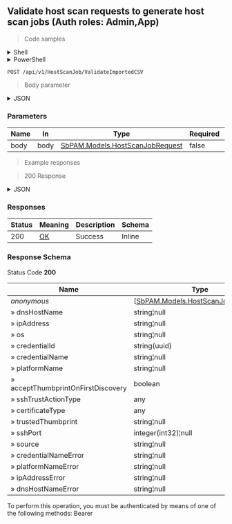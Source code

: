 
## Validate host scan requests to generate host scan jobs (Auth roles: Admin,App)

<a id="opIdValidateImportedCsv"></a>

> Code samples

<details><summary>Shell</summary>


```shell
# You can also use wget
curl -X POST /api/v1/HostScanJob/ValidateImportedCSV \
  -H 'Content-Type: application/json' \
  -H 'Accept: application/json' \
  -H 'Authorization: Bearer TOKEN'

```


</details>

<details><summary>PowerShell</summary>


```powershell
# PowerShell example
$JsonBody = @"
[
  {
    "dnsHostName": "string",
    "ipAddress": "string",
    "os": "string",
    "credentialId": "f568fec0-10b6-4b94-9daf-e62c50c9bf3e",
    "credentialName": "string",
    "platformName": "string",
    "acceptThumbprintOnFirstDiscovery": true,
    "sshTrustActionType": null,
    "certificateType": null,
    "trustedThumbprint": "string",
    "sshPort": 0,
    "source": "string"
  }
]
"@

$NPSUrl = "https://localhost:6500"

$Login = @{
    Login = "User"
    Password = "Password"
}
# Cookie container for multi-factor authentication
$WebSession = New-Object Microsoft.PowerShell.Commands.WebRequestSession
$Token = Invoke-RestMethod -Uri "$($NPSUrl)/signinBody" -Method POST -Body (ConvertTo-Json $Login) -WebSession $WebSession -ContentType "application/json"
$Token = Invoke-RestMethod -Uri "$($NPSUrl)/signin2fa" -Method Post -Body $MfaCode -Headers @{Authorization = "Bearer $Token"} -WebSession $WebSession -ContentType "application/json"

$Headers = @{
    Authorization = "Bearer $Token"
}
Invoke-RestMethod -Method POST -Uri "$($NPSUrl)/api/v1/HostScanJob/ValidateImportedCSV" -ContentType "application/json" -Body $JsonBody -Headers $Headers -ContentType "application/json"
```


</details>

`POST /api/v1/HostScanJob/ValidateImportedCSV`

> Body parameter

<details><summary>JSON</summary>


```json
[
  {
    "dnsHostName": "string",
    "ipAddress": "string",
    "os": "string",
    "credentialId": "f568fec0-10b6-4b94-9daf-e62c50c9bf3e",
    "credentialName": "string",
    "platformName": "string",
    "acceptThumbprintOnFirstDiscovery": true,
    "sshTrustActionType": null,
    "certificateType": null,
    "trustedThumbprint": "string",
    "sshPort": 0,
    "source": "string"
  }
]
```


</details>

<h3 id="validate-host-scan-requests-to-generate-host-scan-jobs-(auth-roles:-admin,app)-parameters">Parameters</h3>

|Name|In|Type|Required|Description|
|---|---|---|---|---|
|body|body|[SbPAM.Models.HostScanJobRequest](../Models/sbpam.models.hostscanjobrequest.md)|false|none|

> Example responses

> 200 Response

<details><summary>JSON</summary>


```json
[
  {
    "dnsHostName": "string",
    "ipAddress": "string",
    "os": "string",
    "credentialId": "f568fec0-10b6-4b94-9daf-e62c50c9bf3e",
    "credentialName": "string",
    "platformName": "string",
    "acceptThumbprintOnFirstDiscovery": true,
    "sshTrustActionType": null,
    "certificateType": null,
    "trustedThumbprint": "string",
    "sshPort": 0,
    "source": "string",
    "credentialNameError": "string",
    "platformNameError": "string",
    "ipAddressError": "string",
    "dnsHostNameError": "string"
  }
]
```


</details>

<h3 id="validate-host-scan-requests-to-generate-host-scan-jobs-(auth-roles:-admin,app)-responses">Responses</h3>

|Status|Meaning|Description|Schema|
|---|---|---|---|
|200|[OK](https://tools.ietf.org/html/rfc7231#section-6.3.1)|Success|Inline|

<h3 id="validate-host-scan-requests-to-generate-host-scan-jobs-(auth-roles:-admin,app)-responseschema">Response Schema</h3>

Status Code **200**

|Name|Type|Required|Restrictions|Description|
|---|---|---|---|---|
|*anonymous*|[[SbPAM.Models.HostScanJobResponse](../Models/sbpam.models.hostscanjobresponse.md)]|false|none|none|
|» dnsHostName|string¦null|false|none|none|
|» ipAddress|string¦null|false|none|none|
|» os|string¦null|false|none|none|
|» credentialId|string(uuid)|false|none|none|
|» credentialName|string¦null|false|none|none|
|» platformName|string¦null|false|none|none|
|» acceptThumbprintOnFirstDiscovery|boolean|false|none|none|
|» sshTrustActionType|any|false|none|none|
|» certificateType|any|false|none|none|
|» trustedThumbprint|string¦null|false|none|none|
|» sshPort|integer(int32)¦null|false|none|none|
|» source|string¦null|false|none|none|
|» credentialNameError|string¦null|false|none|none|
|» platformNameError|string¦null|false|none|none|
|» ipAddressError|string¦null|false|none|none|
|» dnsHostNameError|string¦null|false|none|none|

<aside class="warning">
To perform this operation, you must be authenticated by means of one of the following methods:
Bearer
</aside>


